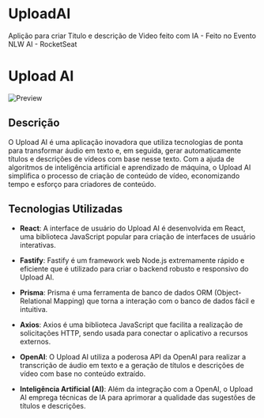 # UploadAI
Aplição para criar Titulo e descrição de Video feito com IA - Feito no Evento NLW AI - RocketSeat

# Upload AI

![Preview](github/preview.jpeg)

## Descrição

O Upload AI é uma aplicação inovadora que utiliza tecnologias de ponta para transformar áudio em texto e, em seguida, gerar automaticamente títulos e descrições de vídeos com base nesse texto. Com a ajuda de algoritmos de inteligência artificial e aprendizado de máquina, o Upload AI simplifica o processo de criação de conteúdo de vídeo, economizando tempo e esforço para criadores de conteúdo.

## Tecnologias Utilizadas

- **React**: A interface de usuário do Upload AI é desenvolvida em React, uma biblioteca JavaScript popular para criação de interfaces de usuário interativas.

- **Fastify**: Fastify é um framework web Node.js extremamente rápido e eficiente que é utilizado para criar o backend robusto e responsivo do Upload AI.

- **Prisma**: Prisma é uma ferramenta de banco de dados ORM (Object-Relational Mapping) que torna a interação com o banco de dados fácil e intuitiva.

- **Axios**: Axios é uma biblioteca JavaScript que facilita a realização de solicitações HTTP, sendo usada para conectar o aplicativo a recursos externos.

- **OpenAI**: O Upload AI utiliza a poderosa API da OpenAI para realizar a transcrição de áudio em texto e a geração de títulos e descrições de vídeo com base no conteúdo extraído.

- **Inteligência Artificial (AI)**: Além da integração com a OpenAI, o Upload AI emprega técnicas de IA para aprimorar a qualidade das sugestões de títulos e descrições.



